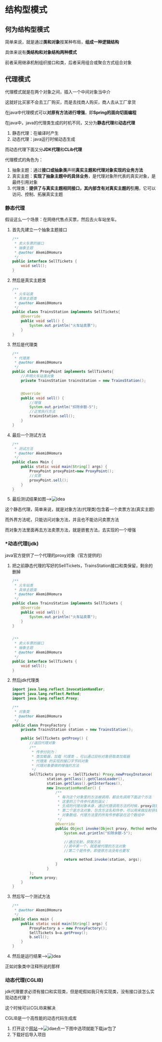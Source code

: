 # 结构型模式

## 何为结构型模式

简单来说，就是通过**类和对象**按某种布局，**组成一种逻辑结构**

具体来说有**类结构和对象结构两种模式**

前者采用继承机制组织接口和类，后者采用组合或聚合方式组合对象

## 代理模式

代理模式就是在两个对象之间，插入一个中间对象当中介

这就好比买家不会去工厂购买，而是去找商人购买，商人去从工厂拿货

在java中代理模式可以**对原有方法进行增强**，即**Spring的面向切面编程**

在java中，java的代理类生成的时机不同，又分为**静态代理**和**动态代理**

1. 静态代理：在编译时产生
2. 动态代理：java运行时候动态生成

而动态代理下面又分**JDK代理**和**CLib代理**

代理模式的角色为：

1. 抽象主题：通过**接口或抽象类**声明**真实主题和代理对象实现的业务方法**
2. 真实主题：**实现了抽象主题中的具体业务**，是代理对象所代表的真实对象，是最终引用对象
3. 代理类：**提供了与真实主题相同接口，其内部含有对真实主题的引用**，它可以访问、控制、拓展真实主题

### 静态代理

假设这么一个场景：在网络代售点买票，然后去火车站坐车。

1. 首先先建立一个抽象主题接口

   ```java
   /**
    * 卖火车票的接口
    * 抽象主题
    * @author Akemi0Homura
    */
   public interface SellTickets {
       void sell();
   }
   ```

2. 然后是真实主题类

   ```java
   /**
    * 火车站类
    * 具体主题类
    * @author Akemi0Homura
    */
   public class TrainsStation implements SellTickets{
       @Override
       public void sell() {
           System.out.println("火车站卖票");
       }
   }
   ```

3. 然后是代理类

   ```java
   /**
    * 代理类
    * @author Akemi0Homura
    */
   public class ProxyPoint implements SellTickets{
       //声明火车站类对象
       private TrainsStation trainsStation = new TrainsStation();
   
   
       @Override
       public void sell() {
           //增强
           System.out.println("扣除余额-5");
           //正常执行方法
           trainsStation.sell();
       }
   }
   ```

4. 最后一个测试方法

   ```java
   /**
    * 测试方法
    * @author Akemi0Homura
    */
   public class Main {
       public static void main(String[] args) {
           ProxyPoint proxyPoint=new ProxyPoint();
           //买票
           proxyPoint.sell();
       }
   }
   ```

5. 最后测试结果如图-->![idea](E:\code\笔记\图床\257fc992-4d81-4958-99ed-c2ec620f0f2b.png)

这个静态代理，简单来说，就是对象方法(代理类)包含着一个卖票方法(真实主题)

而外界方法呢，只能访问对象方法，并且也不能访问卖票方法

而对象方法里面再去方法卖票方法，就是嵌套方法，去实现的一个增强

### *动态代理(jdk)

java官方提供了一个代理的proxy对象（官方提供的）

1. 把之前静态代理的写好的SellTickets，TrainsStation接口和类保留，剩余的删掉

   ```java
   /**
    * 火车站类
    * 具体主题类
    * @author Akemi0Homura
    */
   public class TrainsStation implements SellTickets {
       @Override
       public void sell() {
           System.out.println("火车站卖票");
       }
   }
   
   
   /**
    * 卖火车票的接口
    * 抽象主题
    * @author Akemi0Homura
    */
   public interface SellTickets {
       void sell();
   }
   ```

2. 然后jdk代理类

   ```java
   import java.lang.reflect.InvocationHandler;
   import java.lang.reflect.Method;
   import java.lang.reflect.Proxy;
   
   /**
    * 对象类
    * @author Akemi0Homura
    */
   public class ProxyFactory {
       private TrainsStation station = new TrainsStation();
   
       public SellTickets getProxy() {
           //返回代理对象
           /**
            * 传参分别为：
            * 类加载器，加载 代理类 ，可以通过目标对象获取类加载器
            * 代理类 的实现的接口字节码对象
            * 代理对象要做的增强的方法
            */
           SellTickets proxy = (SellTickets) Proxy.newProxyInstance(
                   station.getClass().getClassLoader(),
                   station.getClass().getInterfaces(),
                   new InvocationHandler() {
                       /**
                        * 每次这个对象里的方法被调用，都会先调用下面这个方法
                        * 这里的三个传参代表的涵义：
                        * 生成的代理对象本身，通过代理调用方法的时候，proxy就是对象本身
                        * 第二个是方法对象，包含方法名和传参，可以用来做反射获取
                        * 对象数组，代理方法里的所有传参都装在这个数组中
                        */
                       @Override
                       public Object invoke(Object proxy, Method method, Object[] args) throws Throwable {
                           System.out.println("扣除余额-5");
   
                           //通过反射，获取方法
                           //其中第一个，就是被代理的方法对象
                           //第二个是传参，即使原方法没有也要写
   
                           return method.invoke(station, args);
                       }
                   }
           );
           return proxy;
       }
   }
   ```

3. 然后写一个测试方法

   ```java
   /**
    * @author Akemi0Homura
    */
   public class main {
       public static void main(String[] args) {
           ProxyFactory a = new ProxyFactory();
           SellTickets b=a.getProxy();
           b.sell();
       }
   }
   ```

4. 然后是运行结果-->![idea](E:\code\笔记\图床\8469b4de-0586-4626-9939-8d02de0389bb.png)

正如对象类中注释所说的那样

### 动态代理(CGLIB)

jdk代理要求必须有接口和实现类，但是呢假如我只有实现类，没有接口该怎么实现动态代理？

这个时候可以CGLIB来解决

CGLIB是一个高性能的动态代码生成库

1. 打开这个[网站](https://mvnrepository.com/artifact/cglib/cglib/3.3.0)-->![idae](E:\code\笔记\图床\06c5884f-bfeb-4429-a30d-a3461d906028.png)点一下图中选项就能下载jar包了
2. 下载好后导入项目